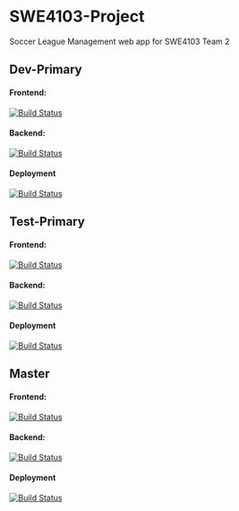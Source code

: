 # SWE4103-Project
Soccer League Management web app for SWE4103 Team 2

## Dev-Primary
#### Frontend: 
[![Build Status](https://dev.azure.com/creath/creath/_apis/build/status/Dev-Primary%20Frontend%20Build%20Status)](https://dev.azure.com/creath/creath/_build/latest?definitionId=2)
#### Backend:
[![Build Status](https://dev.azure.com/creath/creath/_apis/build/status/Dev-Primary%20Backend%20Build%20Status)](https://dev.azure.com/creath/creath/_build/latest?definitionId=3)
#### Deployment
[![Build Status](https://dev.azure.com/creath/creath/_apis/build/status/Dev-Primary%20Deployment)](https://dev.azure.com/creath/creath/_build/latest?definitionId=4)

## Test-Primary
#### Frontend: 
[![Build Status](https://dev.azure.com/creath/creath/_apis/build/status/Test-Primary%20Frontend%20Build%20Status)](https://dev.azure.com/creath/creath/_build/latest?definitionId=7)
#### Backend:
[![Build Status](https://dev.azure.com/creath/creath/_apis/build/status/Test-Primary%20Backend%20Build%20Status)](https://dev.azure.com/creath/creath/_build/latest?definitionId=8)
#### Deployment
[![Build Status](https://dev.azure.com/creath/creath/_apis/build/status/Test-Primary%20Deployment)](https://dev.azure.com/creath/creath/_build/latest?definitionId=5)

## Master
#### Frontend: 
[![Build Status](https://dev.azure.com/creath/creath/_apis/build/status/Master%20Frontend%20Build%20Status)](https://dev.azure.com/creath/creath/_build/latest?definitionId=9)
#### Backend:
[![Build Status](https://dev.azure.com/creath/creath/_apis/build/status/Master%20Backend%20Build%20Status)](https://dev.azure.com/creath/creath/_build/latest?definitionId=10)
#### Deployment
[![Build Status](https://dev.azure.com/creath/creath/_apis/build/status/Master%20Deployment)](https://dev.azure.com/creath/creath/_build/latest?definitionId=6)

